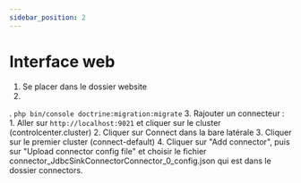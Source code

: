 ```yaml
---
sidebar_position: 2
---
```


# Interface web

1. Se placer dans le dossier website
2.
. `php bin/console doctrine:migration:migrate`
3. Rajouter un connecteur :
    1. Aller sur `http://localhost:9021` et cliquer sur le cluster (controlcenter.cluster)
    2. Cliquer sur Connect dans la bare latérale
    3. Cliquer sur le premier cluster (connect-default)
    4. Cliquer sur "Add connector", puis sur "Upload connector config file" et choisir le fichier connector_JdbcSinkConnectorConnector_0_config.json qui est dans le dossier connectors.